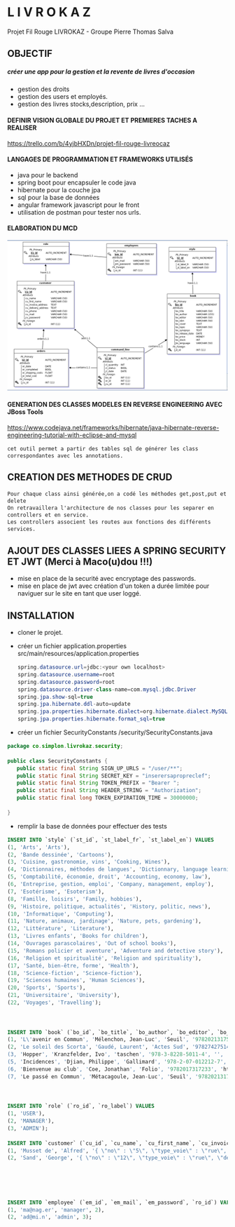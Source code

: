 # L I V R O K A Z
Projet Fil Rouge LIVROKAZ - Groupe Pierre Thomas Salva

## OBJECTIF

##### créer une app pour la gestion et la revente de livres d'occasion

* gestion des droits
* gestion des users et employés.
* gestion des livres stocks,description, prix ...

#### DEFINIR VISION GLOBALE DU PROJET ET PREMIERES TACHES A REALISER

https://trello.com/b/4yjbHXDn/projet-fil-rouge-livreocaz

#### LANGAGES DE PROGRAMMATION ET FRAMEWORKS UTILISÉS

* java pour le backend
* spring boot pour encapsuler le code java
* hibernate pour la couche jpa
* sql pour la base de données
* angular framework javascript pour le front
* utilisation de postman pour tester nos urls.

#### ELABORATION DU MCD

   ![MLD](/MLD_20190117.png "MLD")

#### GENERATION DES CLASSES MODELES EN REVERSE ENGINEERING AVEC JBoss Tools
  
https://www.codejava.net/frameworks/hibernate/java-hibernate-reverse-engineering-tutorial-with-eclipse-and-mysql

    cet outil permet a partir des tables sql de générer les class correspondantes avec les annotations.

CREATION DES METHODES DE CRUD
-------------------------------------------------

    Pour chaque class ainsi générée,on a codé les méthodes get,post,put et delete
    On retravaillera l'architecture de nos classes pour les separer en controllers et en service.
    Les controllers associent les routes aux fonctions des différents services.



AJOUT DES CLASSES LIEES A SPRING SECURITY ET JWT (Merci à Maco(u)dou !!!)
------------------------------------------------------------------------

* mise en place de la securité avec encryptage des passwords.
* mise en place de jwt avec création d'un token a durée limitée pour naviguer sur le site en tant que user loggé.
    

INSTALLATION
------------

* cloner le projet.
* créer un fichier application.properties src/main/resources/application.properties
    

  ```java
  spring.datasource.url=jdbc:<your own localhost>
  spring.datasource.username=root
  spring.datasource.password=root
  spring.datasource.driver-class-name=com.mysql.jdbc.Driver
  spring.jpa.show-sql=true
  spring.jpa.hibernate.ddl-auto=update
  spring.jpa.properties.hibernate.dialect=org.hibernate.dialect.MySQL5InnoDBDialect
  spring.jpa.properties.hibernate.format_sql=true 
  ```
* créer un fichier SecurityConstants /security/SecurityConstants.java
    
 ```java
 package co.simplon.livrokaz.security;

public class SecurityConstants {
	public static final String SIGN_UP_URLS = "/user/**";
    public static final String SECRET_KEY = "inserersapropreclef";
    public static final String TOKEN_PREFIX = "Bearer ";
    public static final String HEADER_STRING = "Authorization";
    public static final long TOKEN_EXPIRATION_TIME = 30000000;

}
```

* remplir la base de données pour effectuer des tests
  
```sql
INSERT INTO `style` (`st_id`, `st_label_fr`, `st_label_en`) VALUES
(1, 'Arts', 'Arts'),
(2, 'Bande dessinée', 'Cartoons'),
(3, 'Cuisine, gastronomie, vins', 'Cooking, Wines'),
(4, 'Dictionnaires, méthodes de langues', 'Dictionnary, language learning methods'),
(5, 'Comptabilité, économie, droit', 'Accounting, economy, law'),
(6, 'Entreprise, gestion, emploi', 'Company, management, employ'),
(7, 'Esotérisme', 'Esoterism'),
(8, 'Famille, loisirs', 'Family, hobbies'),
(9, 'Histoire, politique, actualités', 'History, politic, news'),
(10, 'Informatique', 'Computing'),
(11, 'Nature, animaux, jardinage', 'Nature, pets, gardening'),
(12, 'Littérature', 'Literature'),
(13, 'Livres enfants', 'Books for children'),
(14, 'Ouvrages parascolaires', 'Out of school books'),
(15, 'Romans policier et aventure', 'Adventure and detective story'),
(16, 'Religion et spiritualité', 'Religion and spirituality'),
(17, 'Santé, bien-être, forme', 'Health'),
(18, 'Science-fiction', 'Science-fiction'),
(19, 'Sciences humaines', 'Human Sciences'),
(20, 'Sports', 'Sports'),
(21, 'Universitaire', 'University'),
(22, 'Voyages', 'Travelling');



INSERT INTO `book` (`bo_id`, `bo_title`, `bo_author`, `bo_editor`, `bo_isbn`, `bo_cover`, `bo_topic`, `bo_synopsys`, `bo_release_date`, `bo_price`, `bo_stock`, `bo_language`, `st_id`) VALUES
(1, 'L\'avenir en Commun', 'Mélenchon, Jean-Luc', 'Seuil', '9782021317510', '', 'Le programme de la France Insoumise et son candida', 'Les élections de 2017 en France nous donnent le pouvoir de changer l\'histoire de notre pays. Et bla bla bla. Et bli bli bli. 6666666666666666666666666666666666666666666666666. 77777777777777777777777777777777777777.', '2016-12-01', '0.425', 2000, 'français', 9),
(2, 'Le soleil des Scorta', 'Gaudé, Laurent', 'Actes Sud', '9782742751419', 'https://www.actes-sud.fr/sites/default/files/couv_jpg/9782742760183.jpg', 'Un truc qui se passe dans le sud de l\'Italie.', 'En 1875, dans les monts Gargano de la région des Pouilles au sud de l\'Italie, un bandit de grand chemin Luciano Mascalzone retourne à Montepuccio après avoir purgé une peine de quinze ans de prison. Résolu, quoi qu\'il lui en coûte, à posséder Filomena Biscotti, une jeune femme dont il s\'est épris avant sa condamnation, il se présente devant la maison familiale. Une jeune femme qu\'il croit être Filomena lui ouvre la porte et s\'abandonne sans résistance. Au soir les habitants de Montepuccio, décidés à punir le criminel revenu au pays, le lapident pour ce qu\'ils pensent être un viol d\'Immacolata Biscotti, la jeune sœur, devenue vieille fille, de Filomena décédée longtemps auparavant. Luciano meurt malgré les soins de Don Giorgio, le prêtre du village.\n\nNeuf mois plus tard naît de cette union un enfant, Rocco, qui deviendra immédiatement orphelin après la mort de sa mère Immacolata. Enfant maudit par le village qui veut sa mort, Rocco est confié, par Don Giorgio qui le sauve de la vindicte, à une famille de pêcheurs de San Giocondo, le village voisin et rival. Rocco grandira chez les Scorta et deviendra à son tour un bandit écumant les Pouilles. Devenu riche, il retourne à Montepuccio pour se faire marier par Don Giorgio avec une jeune femme muette et sans nom. Ils s\'installent dans une ferme sur les hauteurs du village. Trois enfants Scorta-Mascalzone naissent de cette union : Domenico, Giuseppe, et Carmela. Bien que craint par le village dont Rocco se tient pourtant à distance, ses trois enfants sont rejetés de la communauté de Montepuccio qui voit en eux des délinquants. Seul le jeune Raffaele devient leur ami malgré les menaces et coups de ses propres parents pour le dissuader de fréquenter les Scorta-Mascalzone. À la mort de Rocco en 1928, celui-ci, selon ses dernières volontés exprimées auprès de Don Giorgio, fait don de tous ses biens à l\'Église, déshéritant ainsi ses enfants âgés de douze à dix-huit ans, à la condition expresse que tout Scorta soit désormais enterré avec fastes et honneurs par le village.\n\nPrivés de toute ressource, les trois enfants Scorta s\'embarquent pour les États-Unis avec l\'aide de Don Giorgio. L\'espoir d\'une vie nouvelle est devant eux, mais Carmela n\'est pas admise à entrer à New York en raison d\'une fièvre suspecte pour les autorités sanitaires de la ville. Plutôt que de se séparer, les trois Scorta retournent en Italie à Naples en faisant quelques petits travaux et affaires pour survivre. Un an plus tard, ils rentrent à Montepuccio, accueillis par Raffaele qui leur apprend la mort de leur mère, la Muette et son inhumation dans la fosse commune par le nouveau prêtre du village. De rage, les Scorta et Raffaele déterrent le cercueil et l\'enterrent dans une sépulture à l\'écart du cimetière. Sur la tombe de la Muette, à la demande des trois frères et sœur, Raffaele décide à son tour de prendre le nom de la famille Scorta et de devenir le frère fidèle de Carmela malgré son amour pour elle.\nUn bureau de tabac de Monte Sant\'Angelo.\n\nSuivant une idée de Carmela, les quatre Scorta s\'endettent et décident alors d\'ouvrir ensemble le premier bureau de tabac de Montepuccio au début des années 1930. Le fils cadet de Carmela, Donato, devient également un contrebandier sur initiation de son oncle Giuseppe. Le bureau de tabac fait vivre les Scorta qui petit à petit se marient et fondent de nouvelles lignées. Chacun des trois frères Scorta se diversifie dans un commerce au sein du village où ils sont enfin acceptés. Carmela se retrouve subitement veuve avec ses deux fils, Elia et Donato. Ses frères lui laissent le bénéfice du bureau de tabac, où elle va redoubler de travail pour vivre. Les années passent et ses enfants, après diverses épreuves individuelles, décident eux aussi de rester au village et de reprendre les affaires de la famille Scorta, liés qu\'ils sont à leur terre et leur sang. Seule Anna, petite fille de Carmela, sortira du village pour étudier à Bologne, dans le nord de l\'Italie. ', '2004-08-01', '3.330', 7, 'français', 12),
(3, 'Hopper', 'Kranzfelder, Ivo', 'taschen', '978-3-8228-5011-4', '', 'Taschen books are beautiful...', '1234567890abcedefghijklmonopqrstuvwxyz', '2000-01-01', '456.000', 0, 'Français', 1),
(5, 'Incidences', 'Djian, Philippe', 'Gallimard', '978-2-07-012212-7', '', 'Une Fiat 500. Au volant, Marc...', 'Une Fiat 500. Au volant, Marc. A côté de lui, sa plus jolie étudiante. C\'est la nuit, ils foncent chez lui finir la soirée en beauté. Au petit matin, son goût prononcé pour les jeunes élèves de son cours d\'écriture va soudain lui passer. A cause des routes de montagne ? Du néo-conservatisme ambiant ? Des crises de sa soeur ? Ou plutôt du charme des femmes mariées ? Marc ne saurait dire. Du moins, pour le moment. ', '2010-11-01', '11.000', 1, 'français', 12),
(6, 'Bienvenue au club', 'Coe, Jonathan', 'Folio', '9782017317233', 'https://images-na.ssl-images-amazon.com/images/I/51-%2BUj0IjBL._SX210_.jpg', 'TOPIC !!!', 'Imaginez ! L\'Angleterre des années soixante-dix, si pittoresque, si lointaine, avec ses syndicats prospères et sa mode baba cool. Une image bon enfant que viennent lézarder de sourdes menaces : tensions sociales, montée de l\'extrême droite, et une guerre en Irlande du Nord qui ne veut pas dire son nom.', '2004-08-01', '1.200', 1, 'Français', 12),
(7, 'Le passé en Commun', 'Métacagoule, Jean-Luc', 'Seuil', '9782021317588', '', 'Le programme de la France Insoumise ', 'C\'est quoi une douche sans eau ? Une duche.', '2010-12-01', '3.500', 2000, 'français', 9);



INSERT INTO `role` (`ro_id`, `ro_label`) VALUES
(1, 'USER'),
(2, 'MANAGER'),
(3, 'ADMIN');

INSERT INTO `customer` (`cu_id`, `cu_name`, `cu_first_name`, `cu_invoice_address`, `cu_delivery_address`, `cu_phone`, `cu_mail`, `cu_password`, `ro_id`) VALUES
(1, 'Musset de', 'Alfred', '{ \"no\" : \"5\", \"type_voie\" : \"rue\", \"denomination\" : \"de la Paix\", \"zip\" : \"75009\", \"town\" : \"Paris\", \"Country\" : \"France\" }', '{ \"no\" : \"5\", \"type_voie\" : \"rue\", \"denomination\" : \"de la Paix\", \"zip\" : \"75009\", \"town\" : \"Paris\", \"Country\" : \"France\" }', '012233445566', 'alfreddu972@club-sandwich.co.nz', 'george', 1),
(2, 'Sand', 'George', '{ \"no\" : \"12\", \"type_voie\" : \"rue\", \"denomination\" : \"de la Paix\", \"zip\" : \"75009\", \"town\" : \"Paris\", \"Country\" : \"France\" }', '', '0688998899', 'petitecochonnedu78@gmail.com', 'alfred', 1);





INSERT INTO `employee` (`em_id`, `em_mail`, `em_password`, `ro_id`) VALUES
(1, 'ma@nag.er', 'manager', 2),
(2, 'ad@mi.n', 'admin', 3);
```

